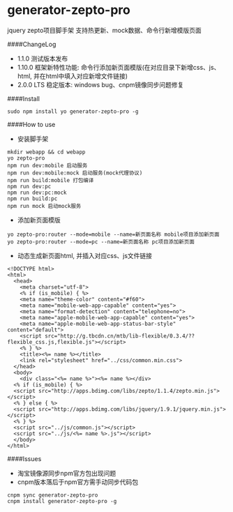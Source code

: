 # generator-zepto-pro
jquery zepto项目脚手架 支持热更新、mock数据、命令行新增模版页面

####ChangeLog
* 1.1.0 测试版本发布
* 1.10.0 框架新特性功能: 命令行添加新页面模版(在对应目录下新增css、js、html, 并在html中填入对应新增文件链接)
* 2.0.0 LTS 稳定版本: windows bug、cnpm镜像同步问题修复

####Install
```
sudo npm install yo generator-zepto-pro -g
```

####How to use
* 安装脚手架
```
mkdir webapp && cd webapp
yo zepto-pro
npm run dev:mobile 启动服务
npm run dev:mobile:mock 启动服务(mock代理协议)
npm run build:mobile 打包编译
npm run dev:pc
npm run dev:pc:mock
npm run build:pc
npm run mock 启动mock服务
```

* 添加新页面模版
```
yo zepto-pro:router --mode=mobile --name=新页面名称 mobile项目添加新页面
yo zepto-pro:router --mode=pc --name=新页面名称 pc项目添加新页面
```

* 动态生成新页面html, 并插入对应css、js文件链接
```
<!DOCTYPE html>
<html>
  <head>
    <meta charset="utf-8">
    <% if (is_mobile) { %>
    <meta name="theme-color" content="#f60">
    <meta name="mobile-web-app-capable" content="yes">
    <meta name="format-detection" content="telephone=no">
    <meta name="apple-mobile-web-app-capable" content="yes">
    <meta name="apple-mobile-web-app-status-bar-style" content="default">
    <script src="http://g.tbcdn.cn/mtb/lib-flexible/0.3.4/??flexible_css.js,flexible.js"></script>
    <% } %>
    <title><%= name %></title>
    <link rel="stylesheet" href="../css/common.min.css">
  </head>
  <body>
    <div class="<%= name %>"><%= name %></div>
  <% if (is_mobile) { %>
  <script src="http://apps.bdimg.com/libs/zepto/1.1.4/zepto.min.js"></script>
  <% } else { %>
  <script src="http://apps.bdimg.com/libs/jquery/1.9.1/jquery.min.js"></script>
  <% } %>
  <script src="../js/common.js"></script>
  <script src="../js/<%= name %>.js"></script>
  </body>
</html>
```

####Issues
* 淘宝镜像源同步npm官方包出现问题
* cnpm版本落后于npm官方需手动同步代码包
```
cnpm sync generator-zepto-pro
cnpm install generator-zepto-pro -g
```
